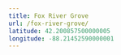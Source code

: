 ```yaml
---
title: Fox River Grove
url: /fox-river-grove/
latitude: 42.200857500000005
longitude: -88.21452590000001
---
```

